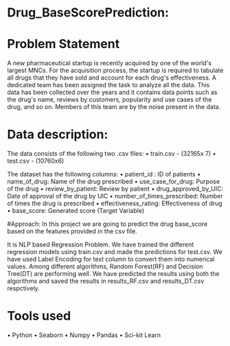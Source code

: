# Drug_BaseScorePrediction:
# Problem Statement

A new pharmaceutical startup is recently acquired by one of the world's largest MNCs. For the acquisition process, the startup is required to tabulate all drugs that they have sold and account for each drug's effectiveness. A dedicated team has been assigned the task to analyze all the data. This data has been collected over the years and it contains data points such as the drug's name, reviews by customers, popularity and use cases of the drug, and so on. Members of this team are by the noise present in the data.


# Data description:
The data consists of the following two .csv files:
• train.csv - (32165x 7)
• test.csv - (10760x6)

The dataset has the following columns:
•	patient_id : ID of patients
•	name_of_drug:  Name of the drug prescribed
•	use_case_for_drug: Purpose of the drug
•	review_by_patient: Review by patient
•	drug_approved_by_UIC: Date of approval of the drug by UIC
•	number_of_times_prescribed:  Number of times the drug is prescribed
•	effectiveness_rating:  Effectiveness of drug
•	base_score:  Generated score (Target Variable)




#Approach:
In this project we are going to predict the drug base_score based on the features provided in the csv file.

It is NLP based Regression Problem. We have trained the different regression models using train.csv and made the predictions for test.csv.
We have used Label Encoding for text column to convert them into numerical values.
Among different algorithms, Random Forest(RF) and Decision Tree(DT) are performing well. We have predicted the results using both the algorithms and saved the results in results_RF.csv and results_DT.csv respctively.

# Tools used
•	Python
•	Seaborn
•	Numpy
•	Pandas
•	Sci-kit Learn


